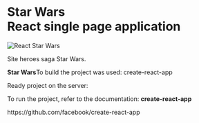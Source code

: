 <h1><strong>Star Wars</strong> <br>React single page application</h1>

<p>
	<img src="https://i.ibb.co/m9xyp0n/Star-Wars-Banner-2.jpg" alt="React Star Wars">
</p>

<p>Site heroes saga Star Wars.</p>

<p><strong>Star Wars</strong>To build the project was used: create-react-app</p>

<p>Ready project on the server:<p> 
	
<p> </p>

<p>To run the project, refer to the documentation: <strong>create-react-app</strong></p> 

<p>https://github.com/facebook/create-react-app</p>